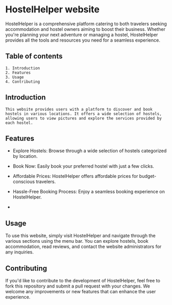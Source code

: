 
# HostelHelper website

HostelHelper is a comprehensive platform catering to both travelers seeking accommodation and hostel owners aiming to boost their business. Whether you're planning your next adventure or managing a hostel, HostelHelper provides all the tools and resources you need for a seamless experience.


## Table of contents
    
    1. Introduction
    2. Features
    3. Usage
    4. Contributing
## Introduction


    This website provides users with a platform to discover and book hostels in various locations. It offers a wide selection of hostels, allowing users to view pictures and explore the services provided by each hostel.
## Features

- Explore Hostels: Browse through a wide selection of hostels categorized by location.

- Book Now: Easily book your preferred hostel with just a few clicks.

- Affordable Prices: HostelHelper offers affordable prices for budget-conscious travelers.
- Hassle-Free Booking Process: Enjoy a seamless booking experience on HostelHelper.
- 



## Usage

To use this website, simply visit HostelHelper and navigate through the various sections using the menu bar. You can explore hostels, book accommodation, read reviews, and contact the website administrators for any inquiries.


## Contributing

If you'd like to contribute to the development of HostelHelper, feel free to fork this repository and submit a pull request with your changes. We welcome any improvements or new features that can enhance the user experience.

